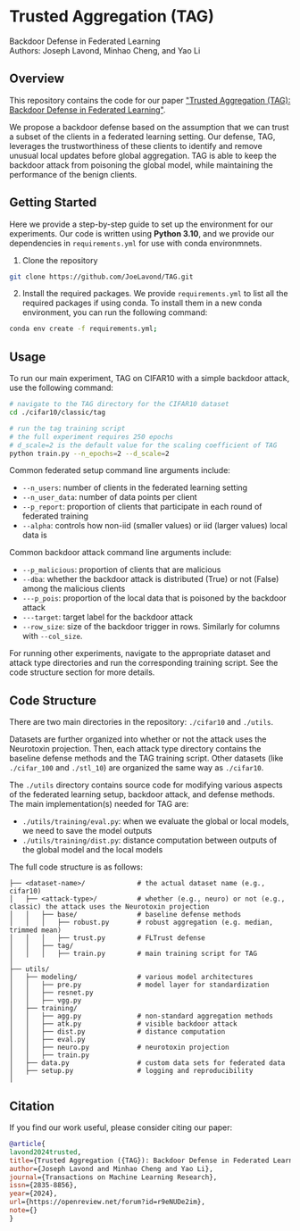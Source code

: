 # Trusted Aggregation (TAG)
Backdoor Defense in Federated Learning  
Authors: Joseph Lavond, Minhao Cheng, and Yao Li

## Overview
This repository contains the code for our paper ["Trusted Aggregation (TAG): Backdoor Defense in Federated Learning"](https://openreview.net/pdf?id=r9eNUDe2im). 

We propose a backdoor defense based on the assumption that we can trust a subset of the clients in a federated learning setting. 
Our defense, TAG, leverages the trustworthiness of these clients to identify and remove unusual local updates before global aggregation.
TAG is able to keep the backdoor attack from poisoning the global model, while maintaining the performance of the benign clients.

## Getting Started
Here we provide a step-by-step guide to set up the environment for our experiments. 
Our code is written using **Python 3.10**, and we provide our dependencies in `requirements.yml` for use with conda environmnets.

1. Clone the repository
```bash
git clone https://github.com/JoeLavond/TAG.git
```

2. Install the required packages.
We provide `requirements.yml` to list all the required packages if using conda.
To install them in a new conda environment, you can run the following command:
```bash
conda env create -f requirements.yml;
```

## Usage
To run our main experiment, TAG on CIFAR10 with a simple backdoor attack, use the following command:
```bash
# navigate to the TAG directory for the CIFAR10 dataset
cd ./cifar10/classic/tag

# run the tag training script
# the full experiment requires 250 epochs
# d_scale=2 is the default value for the scaling coefficient of TAG
python train.py --n_epochs=2 --d_scale=2
```

Common federated setup command line arguments include:
- `--n_users`: number of clients in the federated learning setting
- `--n_user_data`: number of data points per client
- `--p_report`: proportion of clients that participate in each round of federated training
- `--alpha`: controls how non-iid (smaller values) or iid (larger values) local data is

Common backdoor attack command line arguments include:
- `--p_malicious`: proportion of clients that are malicious
- `--dba`: whether the backdoor attack is distributed (True) or not (False) among the malicious clients
- `---p_pois`: proportion of the local data that is poisoned by the backdoor attack
- `---target`: target label for the backdoor attack
- `--row_size`: size of the backdoor trigger in rows. Similarly for columns with `--col_size`.

For running other experiments, navigate to the appropriate dataset and attack type directories and run the corresponding training script.
See the code structure section for more details.

## Code Structure
There are two main directories in the repository: `./cifar10` and `./utils`.

Datasets are further organized into whether or not the attack uses the Neurotoxin projection.
Then, each attack type directory contains the baseline defense methods and the TAG training script.
Other datasets (like `./cifar_100` and `./stl_10`) are organized the same way as `./cifar10`. 

The `./utils` directory contains source code for modifying various aspects of the federated learning setup, backdoor attack, and defense methods.
The main implementation(s) needed for TAG are:
- `./utils/training/eval.py`: when we evaluate the global or local models, we need to save the model outputs
- `./utils/training/dist.py`: distance computation between outputs of the global model and the local models

The full code structure is as follows:

```{bash}
├── <dataset-name>/             # the actual dataset name (e.g., cifar10) 
│   ├── <attack-type>/          # whether (e.g., neuro) or not (e.g., classic) the attack uses the Neurotoxin projection
│   │   ├── base/               # baseline defense methods
│   │   │   ├── robust.py       # robust aggregation (e.g. median, trimmed mean)
│   │   │   ├── trust.py        # FLTrust defense
│   │   ├── tag/                
│   │   │   ├── train.py        # main training script for TAG
│   
├── utils/                       
│   ├── modeling/               # various model architectures
│   │   ├── pre.py              # model layer for standardization
│   │   ├── resnet.py            
│   │   ├── vgg.py               
│   ├── training/
│   │   ├── agg.py              # non-standard aggregation methods
│   │   ├── atk.py              # visible backdoor attack
│   │   ├── dist.py             # distance computation
│   │   ├── eval.py             
│   │   ├── neuro.py            # neurotoxin projection 
│   │   ├── train.py             
│   ├── data.py                 # custom data sets for federated data
│   ├── setup.py                # logging and reproducibility
│   
```

## Citation
If you find our work useful, please consider citing our paper:
```bibtex
@article{
lavond2024trusted,
title={Trusted Aggregation ({TAG}): Backdoor Defense in Federated Learning},
author={Joseph Lavond and Minhao Cheng and Yao Li},
journal={Transactions on Machine Learning Research},
issn={2835-8856},
year={2024},
url={https://openreview.net/forum?id=r9eNUDe2im},
note={}
}
```

